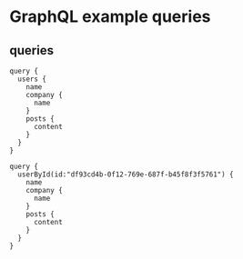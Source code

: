 # GraphQL example queries

## queries

```
query {
  users {
    name
    company {
      name
    }
    posts {
      content
    }
  }
}
```

```
query {
  userById(id:"df93cd4b-0f12-769e-687f-b45f8f3f5761") {
    name
    company {
      name
    }
    posts {
      content
    }
  }
}
```
